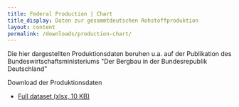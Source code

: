 ```yaml
---
title: Federal Production | Chart
title_display: Daten zur gesammtdeutschen Rohstoffproduktion
layout: content
permalink: /downloads/production-chart/
---
```


<p>
Die hier dargestellten Produktionsdaten beruhen u.a. auf der Publikation des Bundeswirtschaftsministeriums "Der Bergbau in der Bundesrepublik Deutschland"
</p>

<p class="downloads-download_links-intro">
  Download der Produktionsdaten
  <ul class="downloads-download_links">
    <li><a href="{{site.baseurl}}/downloads/Datenbeispiel_Kohlenwasserstoffe_d-eiti.xlsx"><icon class="icon-cloud icon-padded"></icon>Full dataset (xlsx, 10 KB)</a></li>
  </ul>
</p>
